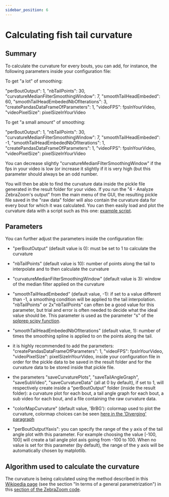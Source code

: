 ```yaml
---
sidebar_position: 6
---
```


# Calculating fish tail curvature


## Summary

To calculate the curvature for every bouts, you can add, for instance, the following parameters inside your configuration file:

To get "a lot" of smoothing:
          
"perBoutOutput": 1, "nbTailPoints": 30, "curvatureMedianFilterSmoothingWindow": 7, "smoothTailHeadEmbeded": 60, "smoothTailHeadEmbededNbOfIterations": 3, "createPandasDataFrameOfParameters": 1, "videoFPS": fpsInYourVideo, "videoPixelSize": pixelSizeInYourVideo

To get "a small amount" of smoothing:
          
"perBoutOutput": 1, "nbTailPoints": 30, "curvatureMedianFilterSmoothingWindow": 7, "smoothTailHeadEmbeded": -1, "smoothTailHeadEmbededNbOfIterations": 1, "createPandasDataFrameOfParameters": 1, "videoFPS": fpsInYourVideo, "videoPixelSize": pixelSizeInYourVideo

You can decrease slightly "curvatureMedianFilterSmoothingWindow" if the fps in your video is low (or increase it slightly if it is very high (but this parameter should always be an odd number.

You will then be able to find the curvature data inside the pickle file generated in the result folder for your video. If you run the "4 - Analyze ZebraZoom's output" from the main menu of the GUI, the resulting pickle file saved in the "raw data" folder will also contain the curvature data for every bout for which it was calculated. You can then easily load and plot the curvature data with a script such as this one: [example script](
https://github.com/oliviermirat/ZebraZoom/blob/master/readAndAnalyzeZZoutputWithPython/loadAndPlotCurvature.py).


## Parameters

You can further adjust the parameters inside the configuration file:

- "perBoutOutput" (default value is 0): must be set to 1 to calculate the curvature

- "nbTailPoints" (default value is 10): number of points along the tail to interpolate and to then calculate the curvature

- "curvatureMedianFilterSmoothingWindow" (default value is 3): window of the median filter applied on the curvature

- "smoothTailHeadEmbeded" (default value, -1): if set to a value different than -1, a smoothing condition will be applied to the tail interpolation. "nbTailPoints" or 2x"nbTailPoints" can often be a good value for this parameter, but trial and error is often needed to decide what the ideal value should be. This parameter is used as the parameter "s" of the [splprep scipy function](https://docs.scipy.org/doc/scipy/reference/generated/scipy.interpolate.splprep.html).

- "smoothTailHeadEmbededNbOfIterations" (default value, 1): number of times the smoothing spline is applied to on the points along the tail.

- it is highly recommended to add the parameters: "createPandasDataFrameOfParameters": 1, "videoFPS": fpsInYourVideo, "videoPixelSize": pixelSizeInYourVideo, inside your configuration file in order for the pickle data to be saved in the result folder and for the curvature data to be stored inside that pickle file.

- the parameters "saveCurvaturePlots", "saveTailAngleGraph", "saveSubVideo", "saveCurvatureData" (all at 0 by default), if set to 1, will respectively create inside a "perBoutOutput" folder (inside the result folder): a curvature plot for each bout, a tail angle graph for each bout, a sub video for each bout, and a file containing the raw curvature data.

- "colorMapCurvature" (default value, 'BrBG'): colormap used to plot the curvature, colormap choices can be seen [here in the 'Diverging' paragraph](https://matplotlib.org/3.5.1/tutorials/colors/colormaps.html)

- "perBoutOutputYaxis": you can specify the range of the y axis of the tail angle plot with this parameter. For example choosing the value [-100, 100] will create a tail angle plot axis going from -100 to 100. When no value is set for this parameter (by default), the range of the y axis will be automatically chosen by matplotlib.


## Algorithm used to calculate the curvature

The curvature is being calculated using the method described in this [Wikipedia page](https://en.wikipedia.org/wiki/Curvature#In_terms_of_a_general_parametrization) (see the section "In terms of a general parametrization") in this [section of the ZebraZoom code](https://github.com/oliviermirat/ZebraZoom/blob/master/zebrazoom/code/dataPostProcessing/perBoutOutput.py).